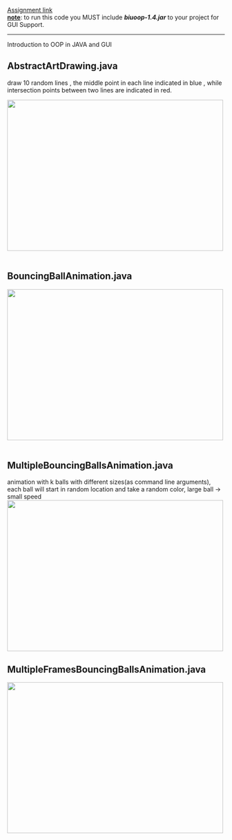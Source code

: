 [Assignment link ](https://github.com/yoavg/ioop2018/wiki/Assignment-2)<br>
<b><u>note</u></b>: to run this code you MUST include _**biuoop-1.4.jar**_ to your project for GUI Support.

***
Introduction to OOP in JAVA and GUI 
## AbstractArtDrawing.java
draw 10 random lines , the middle point in each line indicated in blue , while intersection points between two lines are indicated in red.

<img width="500px" height="350px" src="https://user-images.githubusercontent.com/69496372/89866472-44070e80-dbb8-11ea-8804-a86b1976151c.gif"/>
<br><br>


## BouncingBallAnimation.java
<img width="500px" height="350px" src="https://user-images.githubusercontent.com/69496372/89866872-f0e18b80-dbb8-11ea-9e90-ab15dda689c9.gif"/>
<br><br>

## MultipleBouncingBallsAnimation.java
animation with k balls with different sizes(as command line arguments), <br>each ball will start in random location and take a random color, large ball -> small speed
<img width="500px" height="350px" src="https://user-images.githubusercontent.com/69496372/89867501-f4294700-dbb9-11ea-98f9-4d2529db2fb3.gif"/>

## MultipleFramesBouncingBallsAnimation.java
<img width="500px" height="350px" src="https://user-images.githubusercontent.com/69496372/89867713-41a5b400-dbba-11ea-8cd4-1b54390f0f91.gif"/>

